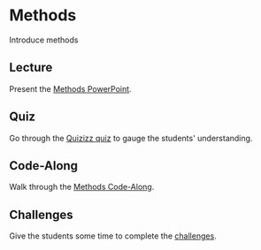 # Methods
Introduce methods

## Lecture
Present the [Methods PowerPoint](Methods.pptx).

## Quiz
Go through the [Quizizz quiz](https://quizizz.com/admin/quiz/5e4feefd458215001b73be90) to gauge the students' understanding.

## Code-Along
Walk through the [Methods Code-Along](MethodsCodeAlong.md).

## Challenges
Give the students some time to complete the [challenges](MethodsChallenges.md).